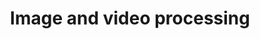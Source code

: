---
title: "Image and video processing"
img: "cubo.webp"
link: "/old_pages/code/soft_imvideo/ISP - Image and Video processing software.html"
description: ""
weight: 4
---